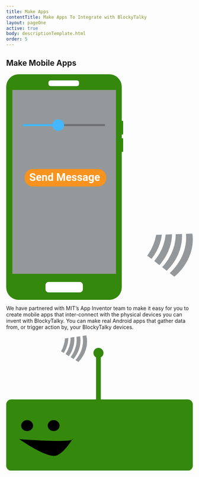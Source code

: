 ```yaml
---
title: Make Apps
contentTitle: Make Apps To Integrate with BlockyTalky
layout: pageOne
active: true
body: descriptionTemplate.html
order: 5
---
```

<section id="makeApps">
<h2 class="text-center"> Make Mobile Apps </h2>
<div class="container">
  <div class="row">
    <div class="col-sm-offset-1 col-sm-2">
      <svg xmlns="http://www.w3.org/2000/svg" viewBox="0 0 278.48 336.53"><defs><style>.\34 d6e367d-0f29-4549-8a0e-1f164ee6bf84{fill:#95989a;}.\37 a315ead-24fd-4f0c-8d9a-20e31aeb22b0{fill:#34880c;}.\38 385782a-b37b-4214-b9b5-9b84f5e520c4,.d71d95fe-b636-46aa-9739-3e25884f7d81{fill:#fff;}.\30 b383e3d-7f01-4f3b-bbf0-d385643ae020,.\34 a047759-282e-4ebe-8077-d822fd0e1b68{fill:none;stroke-miterlimit:10;stroke-width:3px;}.\30 b383e3d-7f01-4f3b-bbf0-d385643ae020{stroke:#6f7172;}.\34 a047759-282e-4ebe-8077-d822fd0e1b68{stroke:#43b7ff;}.d2e80076-7951-4dea-86ac-50548cedfd0d{fill:#43b7ff;}.\33 db31fe5-b2af-4dab-9caf-3c23bbff8ae5{fill:#f7931e;}.d71d95fe-b636-46aa-9739-3e25884f7d81{font-size:16px;font-family:Roboto-Bold, Roboto;font-weight:700;}</style></defs><title>mobileApps_1</title><g id="dbf6d134-c163-4373-bde8-e178b90ef58b" data-name="Layer 2"><g id="b45419fa-b016-413a-acbe-e84230840402" data-name="senseWorldBT"><path class="4d6e367d-0f29-4549-8a0e-1f164ee6bf84" d="M239.63,293.15l-6.88-5.34a76.85,76.85,0,0,0,16.8-27.92A66.66,66.66,0,0,0,253,238.57l9.37-.32A66.3,66.3,0,0,1,259,262.56,77.93,77.93,0,0,1,239.63,293.15Z"/><path class="4d6e367d-0f29-4549-8a0e-1f164ee6bf84" d="M228.7,284.66l-7.72-6a75.63,75.63,0,0,0,13.87-24.59,67.28,67.28,0,0,0,3.15-15l9.47-.32a66.84,66.84,0,0,1-3.41,19.58A76.23,76.23,0,0,1,228.7,284.66Z"/><path class="4d6e367d-0f29-4549-8a0e-1f164ee6bf84" d="M229.36,252.52a75,75,0,0,1-12.52,22.93l-6.31-4.9A77.29,77.29,0,0,0,219.7,254a71.06,71.06,0,0,0,4.11-14.48l8.52-.29A67.42,67.42,0,0,1,229.36,252.52Z"/><path class="4d6e367d-0f29-4549-8a0e-1f164ee6bf84" d="M273,272.74A78.9,78.9,0,0,1,251,302l-6.93-5.38c6.71-6.28,16.09-17.05,21.13-32.28A66.16,66.16,0,0,0,268.39,238l9.51-.32A66.07,66.07,0,0,1,273,272.74Z"/></g><g id="847747c8-b8f4-44c4-9119-08825c404c1d" data-name="mobileApps"><rect class="7a315ead-24fd-4f0c-8d9a-20e31aeb22b0" width="172.46" height="336.53" rx="18.65" ry="18.65"/><rect class="4d6e367d-0f29-4549-8a0e-1f164ee6bf84" x="9.18" y="23.39" width="154.57" height="274.29"/><rect class="8385782a-b37b-4214-b9b5-9b84f5e520c4" x="63.07" y="9.11" width="45.63" height="8.58" rx="3.15" ry="3.15"/><rect class="7a315ead-24fd-4f0c-8d9a-20e31aeb22b0" x="172.12" y="69.34" width="2.41" height="20.58" rx="1.01" ry="1.01"/><rect class="7a315ead-24fd-4f0c-8d9a-20e31aeb22b0" x="172.15" y="95.35" width="2.41" height="20.58" rx="1.01" ry="1.01"/><rect class="8385782a-b37b-4214-b9b5-9b84f5e520c4" x="58.59" y="309.86" width="55.83" height="15.58" rx="4.71" ry="4.71"/><line class="0b383e3d-7f01-4f3b-bbf0-d385643ae020" x1="24.71" y1="75.83" x2="147.45" y2="75.83"/><line class="4a047759-282e-4ebe-8077-d822fd0e1b68" x1="24.71" y1="75.83" x2="73.65" y2="75.83"/><circle class="d2e80076-7951-4dea-86ac-50548cedfd0d" cx="77.59" cy="75.8" r="8.72"/><rect class="3db31fe5-b2af-4dab-9caf-3c23bbff8ae5" x="27.39" y="141.25" width="121.94" height="26.12" rx="12.58" ry="12.58"/><text class="d71d95fe-b636-46aa-9739-3e25884f7d81" transform="translate(34.33 159.22)">Send Message</text></g></g></svg>
    </div>
    <div class="col-sm-offset-1 col-sm-5">
      <p class="topBuffer">We have partnered with MIT’s App Inventor team to make it easy for you to create mobile apps that inter-connect with the physical devices you can invent with BlockyTalky. You can make real Android apps that gather data from, or trigger action by, your BlockyTalky devices.</p>
    </div> <!-- col -->
  </div>
  <div class="row">
    <div class="col-sm-3 col-sm-offset-9">
      <svg xmlns="http://www.w3.org/2000/svg" viewBox="0 0 468.87 339.91"><defs><style>.\39 b577c12-f283-4dfa-a31d-813d40c8d059{fill:#95989a;}.\35 0940d42-4adf-4ccd-9e5a-b6f530e04377{fill:#34880c;}.d044d0b7-68a9-4127-93d1-4a9e7afa055c{fill:none;stroke:#34880c;stroke-miterlimit:10;stroke-width:12px;}</style></defs><title>appsBT</title><g id="6d9f424e-6658-49d2-9f63-94adfafe782d" data-name="Layer 2"><g id="d4bdea96-17c5-4704-b552-242415d943b5" data-name="appsBT"><path class="9b577c12-f283-4dfa-a31d-813d40c8d059" d="M169.24,59.25l-7.42-4.56a76.85,76.85,0,0,0,13.67-29.58,66.66,66.66,0,0,0,1.09-21.56l9.28-1.33a66.3,66.3,0,0,1-.68,24.53A77.93,77.93,0,0,1,169.24,59.25Z"/><path class="9b577c12-f283-4dfa-a31d-813d40c8d059" d="M157.45,52l-8.32-5.12a75.63,75.63,0,0,0,11.12-26,67.28,67.28,0,0,0,1.5-15.25l9.38-1.35a66.84,66.84,0,0,1-1.27,19.83A76.23,76.23,0,0,1,157.45,52Z"/><path class="9b577c12-f283-4dfa-a31d-813d40c8d059" d="M154.63,20a75,75,0,0,1-10,24.15l-6.8-4.19a77.29,77.29,0,0,0,7.32-17.42A71.06,71.06,0,0,0,147.7,7.69l8.43-1.21A67.42,67.42,0,0,1,154.63,20Z"/><path class="9b577c12-f283-4dfa-a31d-813d40c8d059" d="M200.2,35.34a78.9,78.9,0,0,1-18.72,31.44L174,62.18c6-7,14.15-18.7,17.5-34.38a66.16,66.16,0,0,0,.34-26.45L201.27,0A66.07,66.07,0,0,1,200.2,35.34Z"/><rect class="50940d42-4adf-4ccd-9e5a-b6f530e04377" y="160.91" width="468.87" height="179" rx="12.49" ry="12.49"/><line class="d044d0b7-68a9-4127-93d1-4a9e7afa055c" x1="231.79" y1="186.32" x2="231.79" y2="43.48"/><circle class="50940d42-4adf-4ccd-9e5a-b6f530e04377" cx="231.79" cy="44.11" r="12.63"/><ellipse cx="52.47" cy="226.65" rx="14.93" ry="13.77"/><path d="M32.85,260.8s130.85,9.93,134.49,0S150.56,292,127.21,301.51,32.85,260.8,32.85,260.8Z"/><ellipse cx="119.17" cy="226.64" rx="14.93" ry="13.77"/></g></g></svg>
    </div> <!-- col -->
  </div> <!-- row -->
  </div> <!-- row -->
  <div class="row">
    <div class="text-center">
      <a href="#programDesign"><i class="fa fa-chevron-circle-down fa-5x" aria-hidden="true"></i></a>
    </div> <!-- col -->
  </div> <!-- row -->
</div>
</section>
